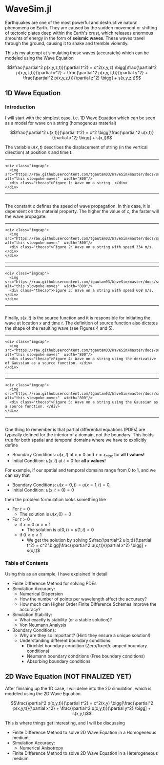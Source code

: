 # WaveSim.jl
Earthquakes are one of the most powerful and destructive natural phenomena on Earth. They are caused by the sudden movement or shifting of tectonic plates deep within the Earth's crust, which releases enormous amounts of energy in the form of **seismic waves**. These waves travel through the ground, causing it to shake and tremble violently.

This is my attempt at simulating these waves (accurately) which can be modeled using the Wave Equation

$$\frac{\partial^2 p(x,y,z,t)}{\partial t^2} = c^2(x,y,z) \bigg[\frac{\partial^2 p(x,y,z,t)}{\partial x^2} + \frac{\partial^2 p(x,y,z,t)}{\partial y^2} + \frac{\partial^2 p(x,y,z,t)}{\partial z^2} \bigg] + s(x,y,z,t)$$

## 1D Wave Equation
### Introduction
I will start with the simplest case, i.e. 1D Wave Equation which can be seen as a model for wave on a string (homogenous material)

$$\frac{\partial^2 u(x,t)}{\partial t^2} = c^2 \bigg[\frac{\partial^2 u(x,t)}{\partial x^2} \bigg] + s(x,t)$$

The variable $u(x,t)$ describes the displacement of string (in the vertical direction) at position $x$ and time $t$. 

---
```@raw html
<div class="imgcap">
  <img src="https://raw.githubusercontent.com/tgautam03/WaveSim/master/docs/src/img/index/1d_wave.png" alt="this slowpoke moves"  width="800"/>
  <div class="thecap">Figure 1: Wave on a string. </div>
</div>
```
---
\
The constant $c$ defines the speed of wave propagation. In this case, it is dependent on the material property. The higher the value of $c$, the faster will the wave propagate.

---
```@raw html
<div class="imgcap">
  <img src="https://raw.githubusercontent.com/tgautam03/WaveSim/master/docs/src/img/index/1D_c1.gif" alt="this slowpoke moves"  width="800"/>
  <div class="thecap">Figure 2: Wave on a string with speed 334 m/s. </div>
</div>
```
---
---

```@raw html
<div class="imgcap">
  <img src="https://raw.githubusercontent.com/tgautam03/WaveSim/master/docs/src/img/index/1D_c2.gif" alt="this slowpoke moves"  width="800"/>
  <div class="thecap">Figure 3: Wave on a string with speed 668 m/s. </div>
</div>
```
---
\
Finally, $s(x,t)$ is the source function and it is responsible for initiating the wave at location $x$ and time $t$. The definition of source function also dictates the shape of the resulting wave (see Figures 4 and 5). 

---
```@raw html
<div class="imgcap">
  <img src="https://raw.githubusercontent.com/tgautam03/WaveSim/master/docs/src/img/index/1D_deriv_gauss_src.gif" alt="this slowpoke moves"  width="800"/>
  <div class="thecap">Figure 4: Wave on a string using the derivative of Gaussian as a source function. </div>
</div>
```
---
---
```@raw html
<div class="imgcap">
  <img src="https://raw.githubusercontent.com/tgautam03/WaveSim/master/docs/src/img/index/1D_gauss_src.gif" alt="this slowpoke moves"  width="800"/>
  <div class="thecap">Figure 5: Wave on a string using the Gaussian as a source function. </div>
</div>
```
---
\
One thing to remember is that partial differential equations (PDEs) are typically defined for the interior of a domain, not the boundary. This holds true for both spatial and temporal domains where we have to explicitly define 
- Boundary Conditions: $u(x,t)$ at $x=0$ and $x=x_{max}$ for **all $t$ values!**
- Initial Condition: $u(x,t)$ at $t=0$ for **all $x$ values!**

For example, if our spatial and temporal domains range from 0 to 1, and we can say that 
- Boundary Conditions: $u(x=0,t)=u(x=1,t)=0$, 
- Initial Condition: $u(x,t=0)=0$ 

then the problem formulation looks something like
- For $t=0$
  - The solution is $u(x,0) = 0$
- For $t>0$
  - if $x=0$ or $x=1$
    - The solution is $u(0,t)=u(1,t)=0$
  - if $0<x<1$
    - We get the solution by solving $\frac{\partial^2 u(x,t)}{\partial t^2} = c^2 \bigg[\frac{\partial^2 u(x,t)}{\partial x^2} \bigg] + s(x,t)$

### Table of Contents
Using this as an example, I have explained in detail
- Finite Difference Method for solving PDEs
- Simulation Accuracy: 
    - Numerical Dispersion
    - How the number of points per wavelength affect the accuracy?
    - How much can Higher Order Finite Difference Schemes improve the accuracy?
- Simulation Stability:
    - What exactly is stability (or a stable solution)?
    - Von Neumann Analysis
- Boundary Conditions:
    - Why are they so important? (Hint: they ensure a unique solution!)
    - Understanding different boundary conditions:
        - Dirichlet boundary condition (Zero/fixed/clamped boundary conditions)
        - Neumann boundary conditions (Free boundary conditions)
        - Absorbing boundary conditions

## 2D Wave Equation (NOT FINALIZED YET)
After finishing up the 1D case, I will delve into the 2D simulation, which is modeled using the 2D Wave Equation.

$$\frac{\partial^2 p(x,y,t)}{\partial t^2} = c^2(x,y) \bigg[\frac{\partial^2 p(x,y,t)}{\partial x^2} + \frac{\partial^2 p(x,y,t)}{\partial y^2} \bigg] + s(x,y,t)$$

This is where things get interesting, and I will be discussing
- Finite Difference Method to solve 2D Wave Equation in a Homogeneous medium 
- Simulation Accuracy:
    - Numerical Anisotropy
- Finite Difference Method to solve 2D Wave Equation in a Heterogeneous medium 